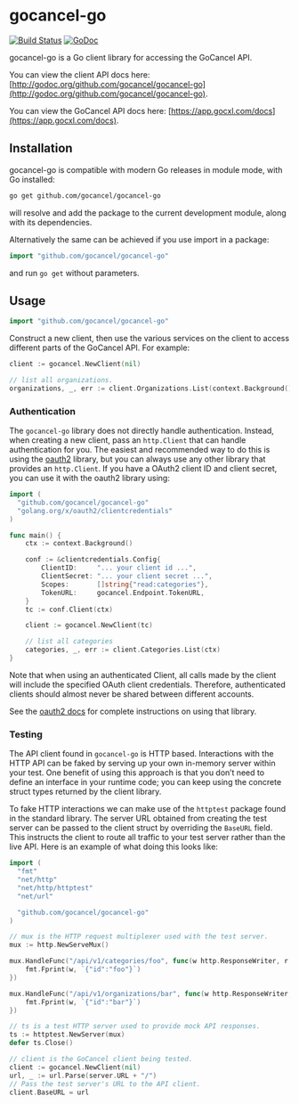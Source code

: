 # gocancel-go

[![Build Status](https://img.shields.io/github/workflow/status/gocancel/gocancel-go/test?style=flat-square)](https://github.com/gocancel/gocancel-go/actions/workflows/test.yml)
[![GoDoc](https://godoc.org/github.com/gocancel/gocancel-go?status.svg)](https://godoc.org/github.com/gocancel/gocancel-go)

gocancel-go is a Go client library for accessing the GoCancel API.

You can view the client API docs here: [http://godoc.org/github.com/gocancel/gocancel-go](http://godoc.org/github.com/gocancel/gocancel-go).

You can view the GoCancel API docs here: [https://app.gocxl.com/docs](https://app.gocxl.com/docs).

## Installation

gocancel-go is compatible with modern Go releases in module mode, with Go installed:

```bash
go get github.com/gocancel/gocancel-go
```

will resolve and add the package to the current development module, along with its dependencies.

Alternatively the same can be achieved if you use import in a package:

```go
import "github.com/gocancel/gocancel-go"
```

and run `go get` without parameters.

## Usage

```go
import "github.com/gocancel/gocancel-go"
```

Construct a new client, then use the various services on the client to access different parts of the GoCancel API. For example:

```go
client := gocancel.NewClient(nil)

// list all organizations.
organizations, _, err := client.Organizations.List(context.Background(), nil)
```

### Authentication

The `gocancel-go` library does not directly handle authentication. Instead, when creating a new client, pass an `http.Client` that can handle authentication for you. The easiest and recommended way to do this is using the [oauth2](https://github.com/golang/oauth2) library, but you can always use any other library that provides an `http.Client`. If you have a OAuth2 client ID and client secret, you can use it with the oauth2 library using:

```go
import (
  "github.com/gocancel/gocancel-go"
  "golang.org/x/oauth2/clientcredentials"
)

func main() {
	ctx := context.Background()

	conf := &clientcredentials.Config{
		ClientID:     "... your client id ...",
		ClientSecret: "... your client secret ...",
		Scopes:       []string{"read:categories"},
		TokenURL:     gocancel.Endpoint.TokenURL,
	}
	tc := conf.Client(ctx)

	client := gocancel.NewClient(tc)

	// list all categories
	categories, _, err := client.Categories.List(ctx)
}
```

Note that when using an authenticated Client, all calls made by the client will include the specified OAuth client credentials. Therefore, authenticated clients should almost never be shared between different accounts.

See the [oauth2 docs](https://godoc.org/golang.org/x/oauth2) for complete instructions on using that library.

### Testing

The API client found in `gocancel-go` is HTTP based. Interactions with the HTTP API can be faked by serving up your own in-memory server within your test. One benefit of using this approach is that you don’t need to define an interface in your runtime code; you can keep using the concrete struct types returned by the client library.

To fake HTTP interactions we can make use of the `httptest` package found in the standard library. The server URL obtained from creating the test server can be passed to the client struct by overriding the `BaseURL` field. This instructs the client to route all traffic to your test server rather than the live API. Here is an example of what doing this looks like:

```go
import (
  "fmt"
  "net/http"
  "net/http/httptest"
  "net/url"

  "github.com/gocancel/gocancel-go"
)

// mux is the HTTP request multiplexer used with the test server.
mux := http.NewServeMux()

mux.HandleFunc("/api/v1/categories/foo", func(w http.ResponseWriter, r *http.Request) {
	fmt.Fprint(w, `{"id":"foo"}`)
})

mux.HandleFunc("/api/v1/organizations/bar", func(w http.ResponseWriter, r *http.Request) {
	fmt.Fprint(w, `{"id":"bar"}`)
})

// ts is a test HTTP server used to provide mock API responses.
ts := httptest.NewServer(mux)
defer ts.Close()

// client is the GoCancel client being tested.
client := gocancel.NewClient(nil)
url, _ := url.Parse(server.URL + "/")
// Pass the test server's URL to the API client.
client.BaseURL = url
```
